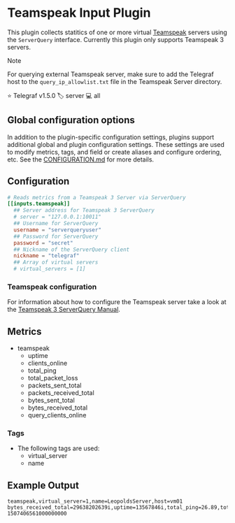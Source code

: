 # Teamspeak Input Plugin

This plugin collects statitics of one or more virtual [Teamspeak][teamspeak]
servers using the `ServerQuery` interface. Currently this plugin only supports
Teamspeak 3 servers.

> [!NOTE]
> For querying external Teamspeak server, make sure to add the Telegraf host
> to the `query_ip_allowlist.txt` file in the Teamspeak Server directory.

⭐ Telegraf v1.5.0
🏷️ server
💻 all

[teamspeak]: https://www.teamspeak.com

## Global configuration options <!-- @/docs/includes/plugin_config.md -->

In addition to the plugin-specific configuration settings, plugins support
additional global and plugin configuration settings. These settings are used to
modify metrics, tags, and field or create aliases and configure ordering, etc.
See the [CONFIGURATION.md][CONFIGURATION.md] for more details.

[CONFIGURATION.md]: ../../../docs/CONFIGURATION.md#plugins

## Configuration

```toml @sample.conf
# Reads metrics from a Teamspeak 3 Server via ServerQuery
[[inputs.teamspeak]]
  ## Server address for Teamspeak 3 ServerQuery
  # server = "127.0.0.1:10011"
  ## Username for ServerQuery
  username = "serverqueryuser"
  ## Password for ServerQuery
  password = "secret"
  ## Nickname of the ServerQuery client
  nickname = "telegraf"
  ## Array of virtual servers
  # virtual_servers = [1]
```

### Teamspeak configuration

For information about how to configure the Teamspeak server take a look at
the [Teamspeak 3 ServerQuery Manual][manual].

[manual]: http://media.teamspeak.com/ts3_literature/TeamSpeak%203%20Server%20Query%20Manual.pdf

## Metrics

- teamspeak
  - uptime
  - clients_online
  - total_ping
  - total_packet_loss
  - packets_sent_total
  - packets_received_total
  - bytes_sent_total
  - bytes_received_total
  - query_clients_online

### Tags

- The following tags are used:
  - virtual_server
  - name

## Example Output

```text
teamspeak,virtual_server=1,name=LeopoldsServer,host=vm01 bytes_received_total=29638202639i,uptime=13567846i,total_ping=26.89,total_packet_loss=0,packets_sent_total=415821252i,packets_received_total=237069900i,bytes_sent_total=55309568252i,clients_online=11i,query_clients_online=1i 1507406561000000000
```
